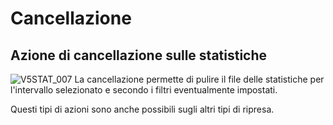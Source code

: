 # Cancellazione

## Azione di cancellazione sulle statistiche
![V5STAT_007](http://doc.smeup.com/immagini/MBDOC_OGG-P_V5STA10/V5STAT_007.png)
La cancellazione permette di pulire il file delle statistiche per l'intervallo selezionato e secondo i filtri eventualmente impostati.

Questi tipi di azioni sono anche possibili sugli altri tipi di ripresa.
